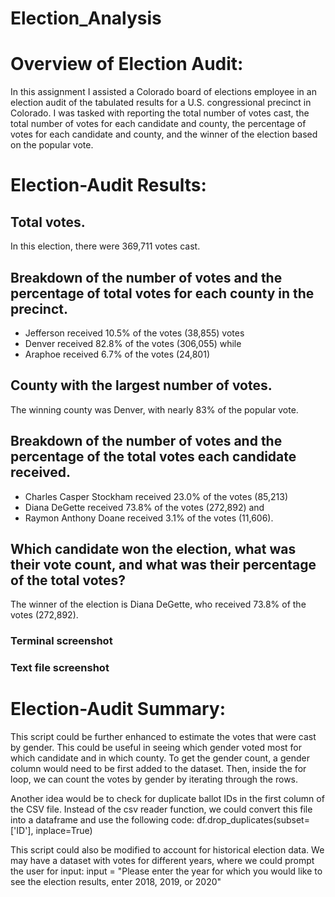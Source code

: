 # Election_Analysis

# Overview of Election Audit: 
In this assignment I assisted a Colorado board of elections employee in an election audit of the tabulated results for a U.S. congressional precinct in Colorado. I was tasked with reporting the total number of votes cast, the total number of votes for each candidate and county, the percentage of votes for each candidate and county, and the winner of the election based on the popular vote.

# Election-Audit Results: 

## Total votes.
In this election, there were 369,711 votes cast.

## Breakdown of the number of votes and the percentage of total votes for each county in the precinct.
* Jefferson received 10.5% of the votes (38,855) votes 
* Denver received 82.8% of the votes (306,055) while 
* Araphoe received 6.7% of the votes (24,801)

## County with the largest number of votes.
The winning county was Denver, with nearly 83% of the popular vote.

## Breakdown of the number of votes and the percentage of the total votes each candidate received.
* Charles Casper Stockham received 23.0% of the votes (85,213) 
* Diana DeGette received 73.8% of the votes (272,892) and 
* Raymon Anthony Doane received 3.1% of the votes (11,606).

## Which candidate won the election, what was their vote count, and what was their percentage of the total votes?
The winner of the election is Diana DeGette, who received 73.8% of the votes (272,892).

### Terminal screenshot 


### Text file screenshot 


# Election-Audit Summary: 
This script could be further enhanced to estimate the votes that were cast by gender. This could be useful in seeing which gender voted most for which candidate and in which county. To get the gender count, a gender column would need to be first added to the dataset. Then, inside the for loop, we can count the votes by gender by iterating through the rows.   

Another idea would be to check for duplicate ballot IDs in the first column of the CSV file. Instead of the csv reader function, we could convert this file into a dataframe and use the following code: df.drop_duplicates(subset=['ID'], inplace=True)

This script could also be modified to account for historical election data. We may have a dataset with votes for different years, where we could prompt the user for input: input = "Please enter the year for which you would like to see the election results, enter 2018, 2019, or 2020" 



